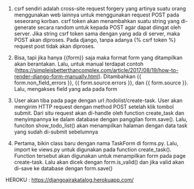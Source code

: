 1. csrf sendiri adalah cross-site request forgery yang artinya suatu orang menggunakan web lainnya untuk menggunakan 
request POST pada seseorang korban. csrf token akan menambahkan suatu string yang di-generate secara random untuk kepada
POST agar dapat diingat oleh server. Jika string csrf token sama dengan yang ada di server, maka POST akan diproses. 
Pada django, tanpa adanya {% csrf token %} request post tidak akan diproses.
2. Bisa, tapi jika hanya {{form}} saja maka format form yang ditampilkan akan berantakan. Lalu, untuk manual terdapat 
contoh (https://simpleisbetterthancomplex.com/article/2017/08/19/how-to-render-django-form-manually.html). Ditambahkan 
{{ form.non_field_errors }}, {{ form.source.errors }}, dan {{ form.source }}. Lalu, mengakses field yang ada pada form

3. User akan tiba pada page dengan url /todolist/create-task. User akan mengirim HTTP request dengan method POST setelah 
klik tombol submit. Dari situ request akan di-handle oleh function create_task dan menyimpannya ke dalam database dengan 
panggilan form.save(). Lalu, funciton show_todo_list() akan menampilkan halaman dengan data task yang sudah di-submit 
sebelumnya
4. Pertama, bikin class baru dengan nama TaskForm di forms.py. Lalu, import ke views.py untuk digunakan pada function 
create_task(). Function tersebut akan digunakan untuk menampilkan form pada page create-task. Lalu akan dicek dengan 
form.is_valid() dan jika valid akan di-save ke database dengan form.save()

HEROKU : https://djangoajrakatalog.herokuapp.com/
